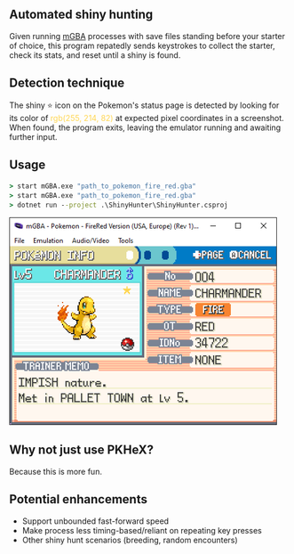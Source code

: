 ﻿## Automated shiny hunting

Given running [mGBA](https://github.com/mgba-emu/mgba) processes with save files standing before your starter of choice, this program repatedly sends keystrokes to collect the starter, check its stats, and reset until a shiny is found.

## Detection technique

The shiny ⭐ icon on the Pokemon's status page is detected by looking for its color of <span style="color: rgb(255, 214, 82)">rgb(255, 214, 82)</span> at expected pixel coordinates in a screenshot. When found, the program exits, leaving the emulator running and awaiting further input.

## Usage

```cmd
> start mGBA.exe "path_to_pokemon_fire_red.gba"
> start mGBA.exe "path_to_pokemon_fire_red.gba"
> dotnet run --project .\ShinyHunter\ShinyHunter.csproj
```

![screenshot](screenshot.png)

## Why not just use PKHeX?

Because this is more fun.

## Potential enhancements

* Support unbounded fast-forward speed
* Make process less timing-based/reliant on repeating key presses
* Other shiny hunt scenarios (breeding, random encounters)
